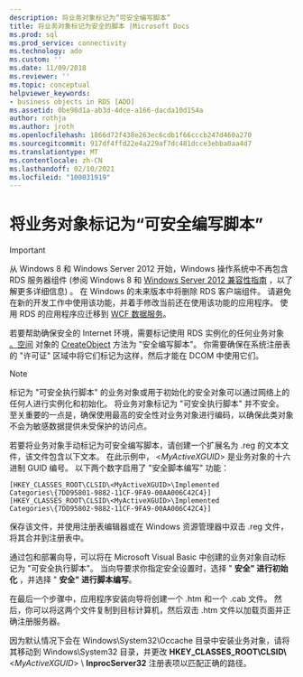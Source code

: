 ```yaml
---
description: 将业务对象标记为“可安全编写脚本”
title: 将业务对象标记为安全的脚本 |Microsoft Docs
ms.prod: sql
ms.prod_service: connectivity
ms.technology: ado
ms.custom: ''
ms.date: 11/09/2018
ms.reviewer: ''
ms.topic: conceptual
helpviewer_keywords:
- business objects in RDS [ADO]
ms.assetid: 0be98d1a-ab3d-4dce-a166-dacda10d154a
author: rothja
ms.author: jroth
ms.openlocfilehash: 1866d72f438e263ec6cdb1f66cccb247d460a270
ms.sourcegitcommit: 917df4ffd22e4a229af7dc481dcce3ebba0aa4d7
ms.translationtype: MT
ms.contentlocale: zh-CN
ms.lasthandoff: 02/10/2021
ms.locfileid: "100031919"
---
```

# <a name="marking-business-objects-as-safe-for-scripting"></a>将业务对象标记为“可安全编写脚本”
> [!IMPORTANT]
>  从 Windows 8 和 Windows Server 2012 开始，Windows 操作系统中不再包含 RDS 服务器组件 (参阅 Windows 8 和 [Windows Server 2012 兼容性指南](https://www.microsoft.com/download/details.aspx?id=27416) ，以了解更多详细信息) 。 在 Windows 的未来版本中将删除 RDS 客户端组件。 请避免在新的开发工作中使用该功能，并着手修改当前还在使用该功能的应用程序。 使用 RDS 的应用程序应迁移到 [WCF 数据服务](/dotnet/framework/wcf/)。  
  
 若要帮助确保安全的 Internet 环境，需要标记使用 RDS 实例化的任何业务对象 [。空间](../../reference/rds-api/dataspace-object-rds.md) 对象的 [CreateObject](../../reference/rds-api/createobject-method-rds.md) 方法为 "安全编写脚本"。 你需要确保在系统注册表的 "许可证" 区域中将它们标记为这样，然后才能在 DCOM 中使用它们。  
  
> [!NOTE]
>  标记为 "可安全执行脚本" 的业务对象或用于初始化的安全对象可以通过网络上的任何人进行实例化和初始化。 将业务对象标记为 "可安全执行脚本" 并不安全。 至关重要的一点是，确保使用最高的安全性对业务对象进行编码，以确保此类对象不会为敏感数据提供未受保护的访问点。  
  
 若要将业务对象手动标记为可安全编写脚本，请创建一个扩展名为 .reg 的文本文件，该文件包含以下文本。 在此示例中， \<*MyActiveXGUID*> 是业务对象的十六进制 GUID 编号。 以下两个数字启用了 "安全脚本编写" 功能：  
  
```console
[HKEY_CLASSES_ROOT\CLSID\<MyActiveXGUID>\Implemented   
Categories\{7DD95801-9882-11CF-9FA9-00AA006C42C4}]  
[HKEY_CLASSES_ROOT\CLSID\<MyActiveXGUID>\Implemented   
Categories\{7DD95802-9882-11CF-9FA9-00AA006C42C4}]  
```  
  
 保存该文件，并使用注册表编辑器或在 Windows 资源管理器中双击 .reg 文件，将其合并到注册表中。  
  
 通过包和部署向导，可以将在 Microsoft Visual Basic 中创建的业务对象自动标记为 "可安全执行脚本"。 当向导要求你指定安全设置时，选择 " **安全" 进行初始化** ，并选择 " **安全" 进行脚本编写**。  
  
 在最后一个步骤中，应用程序安装向导将创建一个 .htm 和一个 .cab 文件。 然后，你可以将这两个文件复制到目标计算机，然后双击 .htm 文件以加载页面并正确注册服务器。  
  
 因为默认情况下会在 Windows\System32\Occache 目录中安装业务对象，请将其移动到 Windows\System32 目录，并更改 **HKEY_CLASSES_ROOT\CLSID\\** \<*MyActiveXGUID*> \\ **InprocServer32** 注册表项以匹配正确的路径。